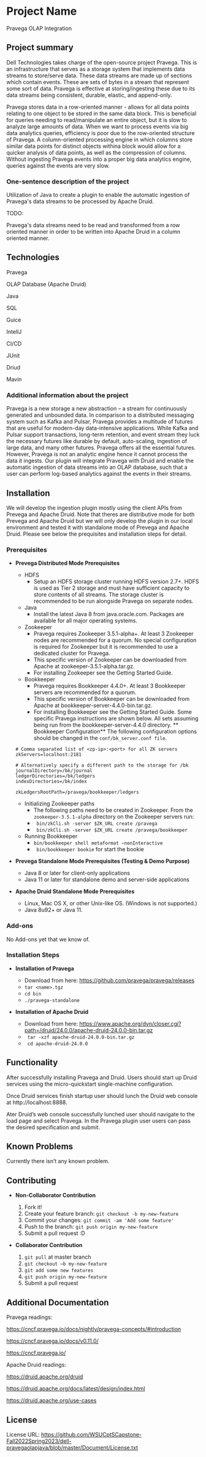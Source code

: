 # Project Name
Pravega OLAP Integration 

## Project summary
Dell Technologies takes charge of the open-source project Pravega. This is an infrastructure that serves as a storage system that implements data streams to store/serve data. These data streams are made up of sections which contain events. These are sets of bytes in a stream that represent some sort of data. Pravega is effective at storing/ingesting these due to its data streams being consistent, durable, elastic, and append-only.

Pravega stores data in a row-oriented manner - allows for all data points relating to one object to be stored in the same data block. This is beneficial for queries needing to read/manipulate an entire object, but it is slow to analyze large amounts of data. When we want to process events via big data analytics queries, efficiency is poor due to the row-oriented structure of Pravega. A column-oriented processing engine in which columns store similar data points for distinct objects withina block would allow for a quicker analysis of data points, as well as the compression of columns. Without ingesting Pravega events into a proper big data analytics engine, queries against the events are very slow.

### One-sentence description of the project
Utilization of Java to create a plugin to enable the automatic ingestion of Pravega's data streams to be processed by Apache Druid. 

TODO: 

Pravega's data streams need to be read and transformed from a row oriented manner in order to be written into Apache Druid in a column oriented manner. 

## Technologies
Pravega

OLAP Database (Apache Druid) 

Java

SQL

Guice

IntellJ

CI/CD

JUnit

Driud 

Mavin

### Additional information about the project

Pravega is a new storage a new abstraction – a stream for continuously generated and unbounded data. In comparison to a distributed messaging system such as Kafka and Pulsar, Pravega provides a multitude of futures that are useful for modern-day data-intensive applications. While Kafka and Pulsar support transactions, long-term retention, and event stream they luck the necessary futures like durable by default, auto-scaling, ingestion of large data, and many other futures. Pravega offers all the essential futures. However, Pravega is not an analytic engine hence it cannot process the data it ingests. Our plugin will integrate Pravega with Druid and enable the automatic ingestion of data streams into an OLAP database, such that a user can perform log-based analytics against the events in their streams. 

## Installation

We will develop the ingestion plugin mostly using the client APIs from Prevega and Apache Druid. Note that theres are distributive mode for both Prevega and Apache Druid but we will only develop the plugin in our local environment and tested it with standalone mode of Prevega and Apache Druid. Please see below the prequisites and installation steps for detail.

### Prerequisites
- **Prevega Distributed Mode Prerequisites** 
  - HDFS 
    - Setup an HDFS storage cluster running HDFS version 2.7+. HDFS is used as Tier 2 storage and must have sufficient capacity to store contents of all streams. The storage cluster is recommended to be run alongside Pravega on separate nodes. 
  - Java 
    - Install the latest Java 8 from java.oracle.com. Packages are available for all major operating systems. 
  - Zookeeper 
    - Pravega requires Zookeeper 3.5.1-alpha+. At least 3 Zookeeper nodes are recommended for a quorum. No special configuration is required for Zookeeper but it is recommended to use a dedicated cluster for Pravega. 
    - This specific version of Zookeeper can be downloaded from Apache at zookeeper-3.5.1-alpha.tar.gz. 
    - For installing Zookeeper see the Getting Started Guide. 
  - Bookkeeper 
    - Pravega requires Bookkeeper 4.4.0+. At least 3 Bookkeeper servers are recommended for a quorum. 
    - This specific version of Bookkeeper can be downloaded from Apache at bookkeeper-server-4.4.0-bin.tar.gz.   
    - For installing Bookkeeper see the Getting Started Guide. Some specific Pravega instructions are shown below. All sets assuming being run from the bookkeeper-server-4.4.0 directory. 
  ** Bookkeeper Configuration** 
  The following configuration options should be changed in the `conf/bk_server.conf file`. 
  ``` 
  # Comma separated list of <zp-ip>:<port> for all ZK servers 
  zkServers=localhost:2181 

  # Alternatively specify a different path to the storage for /bk 
  journalDirectory=/bk/journal 
  ledgerDirectories=/bk/ledgers 
  indexDirectories=/bk/index 

  zkLedgersRootPath=/pravega/bookkeeper/ledgers 
  ``` 
  - Initializing Zookeeper paths 
    - The following paths need to be created in Zookeeper. From the `zookeeper-3.5.1-alpha` directory on the Zookeeper servers run: 
    - ` bin/zkCli.sh -server $ZK_URL create /pravega` 
    - ` bin/zkCli.sh -server $ZK_URL create /pravega/bookkeeper` 
  - Running Bookkeeper 
    - `bin/bookkeeper shell metaformat –nonInteractive` 
    - ` bin/bookkeeper bookie` for start the bookie 
 
- **Prevega Standalone Mode Prerequisites (Testing & Demo Purpose)** 
  - Java 8 or later for client-only applications 
  - Java 11 or later for standalone demo and server-side applications 
 
- **Apache Druid Standalone Mode Prerequisites** 
  - Linux, Mac OS X, or other Unix-like OS. (Windows is not supported.) 
  - Java 8u92+ or Java 11. 

### Add-ons

No Add-ons yet that we know of.

### Installation Steps

- **Installation of Pravega** 
  - Download from here: https://github.com/pravega/pravega/releases 
  - `tar <name>.tgz` 
  - `cd bin` 
  - `./pravega-standalone` 
 
- **Installation of Apache Druid** 
  - Download from here: https://www.apache.org/dyn/closer.cgi?path=/druid/24.0.0/apache-druid-24.0.0-bin.tar.gz 
  - ` tar -xzf apache-druid-24.0.0-bin.tar.gz` 
  - ` cd apache-druid-24.0.0` 


## Functionality

After successfully installing Pravega and Druid.  Users should start up Druid services using the micro-quickstart single-machine configuration.    

Once Druid services finish startup user should lunch the Druid web console at http://localhost:8888.  

Ater Druid’s web console successfully lunched user should navigate to the load page and select Pravega.  In the Pravega plugin user users can pass the desired specification and submit.   

## Known Problems
Currently there isn’t any known problem.  

## Contributing

- **Non-Collaborator Contribution** 
    1. Fork it!
    2. Create your feature branch: `git checkout -b my-new-feature`
    3. Commit your changes: `git commit -am 'Add some feature'`
    4. Push to the branch: `git push origin my-new-feature`
    5. Submit a pull request :D

- **Collaborator Contribution** 
    1. `git pull` at master branch 
    2. `git checkout –b my-new-feature` 
    3. `git add some new features` 
    4. `git push origin my-new-feature` 
    5. Submit a pull request 

## Additional Documentation

Pravega readings:  

https://cncf.pravega.io/docs/nightly/pravega-concepts/#introduction 

https://cncf.pravega.io/docs/v0.11.0/ 

https://cncf.pravega.io/ 

Apache Druid readings:  

https://druid.apache.org/druid 

https://druid.apache.org/docs/latest/design/index.html 

https://druid.apache.org/use-cases 

## License

License URL: https://github.com/WSUCptSCapstone-Fall2022Spring2023/dell-pravegaolapjava/blob/master/Document/License.txt

